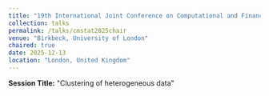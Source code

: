 ```yaml
---
title: "19th International Joint Conference on Computational and Financial Econometrics (CFE) and Computational and Methodological Statistics (CMStatistics 2025)"
collection: talks
permalink: /talks/cmstat2025chair
venue: "Birkbeck, University of London"
chaired: true
date: 2025-12-13
location: "London, United Kingdom"
---
```


**Session Title:** "Clustering of heterogeneous data"